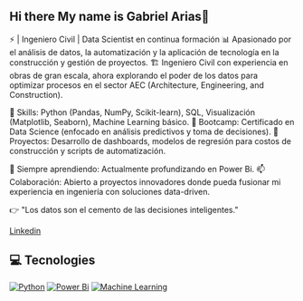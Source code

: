 ## Hi there My name is Gabriel Arias👋

⚡ | Ingeniero Civil | Data Scientist en continua formación
📊 Apasionado por el análisis de datos, la automatización y la aplicación de tecnología en la construcción y gestión de proyectos.
🏗️ Ingeniero Civil con experiencia en obras de gran escala, ahora explorando el poder de los datos para optimizar procesos en el sector AEC (Architecture, Engineering, and Construction).

🔹 Skills: Python (Pandas, NumPy, Scikit-learn), SQL, Visualización (Matplotlib, Seaborn), Machine Learning básico.
🔹 Bootcamp: Certificado en Data Science (enfocado en análisis predictivos y toma de decisiones).
🔹 Proyectos: Desarrollo de dashboards, modelos de regresión para costos de construcción y scripts de automatización.

🌱 Siempre aprendiendo: Actualmente profundizando en Power Bi.
📫 Colaboración: Abierto a proyectos innovadores donde pueda fusionar mi experiencia en ingeniería con soluciones data-driven.

👉 "Los datos son el cemento de las decisiones inteligentes."

[Linkedin](http://www.linkedin.com/in/gabriel-arias-p93)

## 💻 Tecnologies
[![Python](https://img.shields.io/badge/python-3670A0?style=for-the-badge&logo=python&logoColor=ffdd54)]()
[![Power Bi](https://img.shields.io/badge/power-bi-yellow?logoColor=yellow&labelColor=yellow&color=black)]()
[![Machine Learning](https://img.shields.io/badge/ML-Machine%20Learning-success)]()

